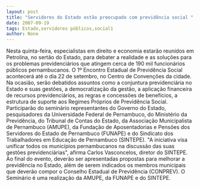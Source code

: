 ```yaml
---
layout: post
title: "Servidores do Estado estão preocupado com previdência social "
date: 2007-09-19
tags: Estado,servidores públicos,social1
author: None
---
```



Nesta quinta-feira, especialistas em direito e economia estar&atilde;o reunidos em Petrolina, no sert&atilde;o do Estado, para debater a realidade e as solu&ccedil;&otilde;es para os problemas previdenci&aacute;rios que atingem cerca de 190 mil funcion&aacute;rios p&uacute;blicos pernambucanos.
O 1&ordm; Encontro Estadual de Previd&ecirc;ncia Social acontecer&aacute; at&eacute; o dia 22 de setembro, no Centro de Conven&ccedil;&otilde;es da cidade. Na ocasi&atilde;o, ser&atilde;o debatidos assuntos como a conjuntura previdenci&aacute;ria no Estado e suas gest&otilde;es, a democratiza&ccedil;&atilde;o da gest&atilde;o, a aplica&ccedil;&atilde;o financeira de recursos previdenci&aacute;rios, as regras e concess&otilde;es de benef&iacute;cios, a estrutura de suporte aos Regimes Pr&oacute;prios de Previd&ecirc;ncia Social.
Participar&atilde;o do semin&aacute;rio representantes do Governo do Estado, pesquisadores da Universidade Federal de Pernambuco, do Minist&eacute;rio da Previd&ecirc;ncia, do Tribunal de Contas do Estado, da Associa&ccedil;&atilde;o Municipalista de Pernambuco (AMUPE), da Funda&ccedil;&atilde;o de Aposentadorias e Pens&otilde;es dos Servidores do Estado de Pernambuco (FUNAPE) e do Sindicato dos Trabalhadores em Educa&ccedil;&atilde;o de Pernambuco (SINTEPE).
&quot;A iniciativa visa unificar todos os munic&iacute;pios pernambucanos na discuss&atilde;o das suas gest&otilde;es previdenci&aacute;rias&quot;, afirma Carlos Vasconcelos, diretor do SINTEPE.
Ao final do evento, dever&atilde;o ser apresentadas propostas para melhorar a previd&ecirc;ncia no Estado, al&eacute;m de serem indicados os membros municipais que dever&atilde;o compor o Conselho Estadual de Previd&ecirc;ncia (CONPREV). O Semin&aacute;rio &eacute; uma realiza&ccedil;&atilde;o da AMUPE, da FUNAPE e do SINTEPE.

 